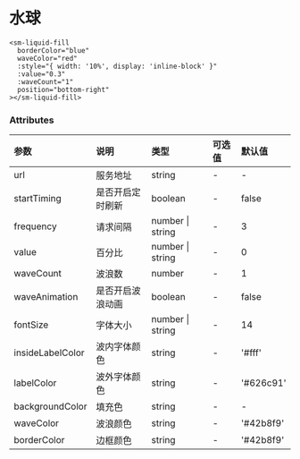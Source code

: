 # 水球

```vue
<sm-liquid-fill
  borderColor="blue"
  waveColor="red"
  :style="{ width: '10%', display: 'inline-block' }"
  :value="0.3"
  :waveCount="1"
  position="bottom-right"
></sm-liquid-fill>
```

### Attributes

| 参数             | 说明             | 类型             | 可选值 | 默认值    |
| :--------------- | :--------------- | :--------------- | :----- | :-------- |
| url              | 服务地址         | string           | -      | -         |
| startTiming      | 是否开启定时刷新 | boolean          | -      | false     |
| frequency        | 请求间隔         | number \| string | -      | 3         |
| value            | 百分比           | number \| string | -      | 0         |
| waveCount        | 波浪数           | number           | -      | 1         |
| waveAnimation    | 是否开启波浪动画 | boolean          | -      | false     |
| fontSize         | 字体大小         | number \| string | -      | 14        |
| insideLabelColor | 波内字体颜色     | string           | -      | '#fff'    |
| labelColor       | 波外字体颜色     | string           | -      | '#626c91' |
| backgroundColor  | 填充色           | string           | -      | -         |
| waveColor        | 波浪颜色         | string           | -      | '#42b8f9' |
| borderColor      | 边框颜色         | string           | -      | '#42b8f9' |
